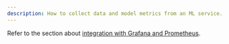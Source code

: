 ```yaml
---
description: How to collect data and model metrics from an ML service.
---
```


Refer to the section about [integration with Grafana and Prometheus](../integrations/evidently-and-grafana.md).
